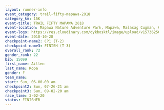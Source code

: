 ```yaml
---
layout: runner-info 
event_category: trail-fifty-mapawa-2018 
category_km: 15K 
event-title: TRAIL FIFTY MAPAWA 2018 
event-location: Mapawa Nature Adventure Park, Mapawa, Malasag Cugman, Cagayan de Oro 
event-logo: https://res.cloudinary.com/dykbosktl/image/upload/v1573625080/Logo/mapawa_ws6qg3.jpg  
event-date: 2018-10-28 
checkpoint-name2: CP1 (T-2) 
checkpoint-name3: FINISH (T-3) 
overall_rank: 72
gender_rank: 22
bib: 15099
first_name: Aillen
last_name: Ropa
gender: F
team_name: 
start: Sun, 06-00-00 am
checkpoint2: Sun, 07-26-21 am
checkpoint3: Sun, 09-02-20 am
race_time: 3-02-20
status: FINISHER
---
```

